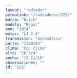 ```yaml
---
layout: "radiador"
permalink: "/radiadores/525/"
marca: "Buick"
modelo: "Regal"
ano: "2014"
motor: "L4 2.4"
transmision: "Automática"
parte: "1300193"
clima: "Con clima"
alto: "26 3/4"
ancho: "15 11/16"
observaciones: ""
id: "525"
---
```


